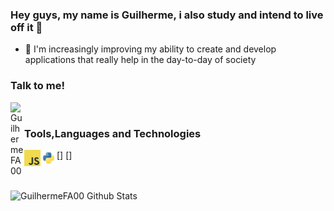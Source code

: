 ### Hey guys, my name is Guilherme, i also study and intend to live off it 👋

- 🌱 I'm increasingly improving my ability to create and develop applications that really help in the day-to-day of society

### Talk to me!

[<img align="left" alt="GuilhermeFA00" width="22px" src="https://cdn.jsdelivr.net/npm/simple-icons@v3/icons/linkedin.svg" />][linkedin]

<br />

### Tools,Languages and Technologies

[<img align="left" alt="JavaScript" width="26px" src="https://raw.githubusercontent.com/github/explore/80688e429a7d4ef2fca1e82350fe8e3517d3494d/topics/javascript/javascript.png" />]
[<img align="left" alt="Python" width="26px" src="https://raw.githubusercontent.com/github/explore/80688e429a7d4ef2fca1e82350fe8e3517d3494d/topics/python/python.png" />]

<br />
<br />

<img align="left" alt="GuilhermeFA00 Github Stats" src="https://github-readme-stats.vercel.app/api?username=GuilhermeFA00&show_icons=true&hide_border=true">

[instagram]: https://www.instagram.com/guilherme_al00/
[linkedin]: https://www.linkedin.com/in/guilherme-frutuoso-de-almeida-0729b1211/

